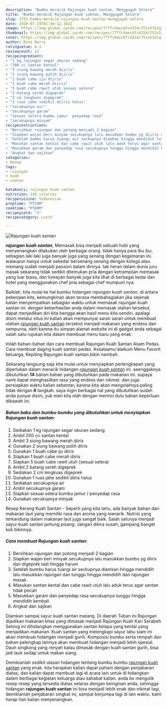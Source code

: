 ```yaml
---
description: "Bumbu meracik Rajungan kuah santan, Menggugah Selera"
title: "Bumbu meracik Rajungan kuah santan, Menggugah Selera"
slug: 1755-bumbu-meracik-rajungan-kuah-santan-menggugah-selera
date: 2020-07-19T01:44:12.102Z
image: https://img-global.cpcdn.com/recipes/77ffc9aec6fc432d/751x532cq70/rajungan-kuah-santan-foto-resep-utama.jpg
thumbnail: https://img-global.cpcdn.com/recipes/77ffc9aec6fc432d/751x532cq70/rajungan-kuah-santan-foto-resep-utama.jpg
cover: https://img-global.cpcdn.com/recipes/77ffc9aec6fc432d/751x532cq70/rajungan-kuah-santan-foto-resep-utama.jpg
author: Rosa Berry
ratingvalue: 4.3
reviewcount: 12
recipeingredient:
- "1 kg rajungan segar ukuran sedang"
- "200 cc santan kental"
- "3 siung bawang merah diiris"
- "2 siung bawang putih diiris"
- "1 buah cabe ijo diiris"
- "1 buah cabe merah diiris"
- "5 buah cabe rawit utuh sesuai selera"
- "2 batang sereh digeprek"
- "2 cm lengkuas digeprek"
- "1 ruas jahe sedikit diiris halus"
- "secukupnya air"
- "secukupnya garam"
- "sesuai selera bumbu jamur  penyedap rasa"
- "secukupnya minyak"
recipeinstructions:
- "Bersihkan rajungan dan potong menjadi 2 bagian"
- "Siapkan wajan beri minyak secukupnya lalu masukkan bumbu yg diiris dan digeprek tadi hingga harum"
- "Setelah bumbu harus tuangi air seckupnya diamkan hingga mendidih lalu masukkan rajungan dan tunggu hingga mendidih dan rajungan masak"
- "Masukan santan kental dan cabe rawit utuh lalu aduk terus agar santan tidak pecah"
- "Masukkan garam dan penyedap rasa secukupnya tunggu hingga mendidih kembali"
- "Angkat dan sajikan"
categories:
- Resep
tags:
- rajungan
- kuah
- santan

katakunci: rajungan kuah santan 
nutrition: 149 calories
recipecuisine: Indonesian
preptime: "PT24M"
cooktime: "PT60M"
recipeyield: "3"
recipecategory: Lunch

---
```



![Rajungan kuah santan](https://img-global.cpcdn.com/recipes/77ffc9aec6fc432d/751x532cq70/rajungan-kuah-santan-foto-resep-utama.jpg)

<b><i>rajungan kuah santan</i></b>, Memasak bisa menjadi sebuah hobi yang menyenangkan dilakukan oleh berbagai orang. tidak hanya para ibu ibu, sebagian laki laki juga banyak juga yang senang dengan kegemaran ini. walaupun hanya untuk sekedar bersenang senang dengan kolega atau memang sudah menjadi passion dalam dirinya. tak heran dalam dunia juru masak sekarang tidak sedikit ditemukan pria dengan ketrampilan memasak yang luar biasa, dan lumayan banyak juga kita lihat di berbagai kedai dan hotel yang menggunakan chef pria sebagai chef mumpuni nya.

Baiklah, kita mulai ke hal bumbu hidangan <i>rajungan kuah santan</i>. di antara pekerjaan kita, kemungkinan akan terasa membahagiakan jika sejenak kalian menyempatkan sebagian waktu untuk memasak rajungan kuah santan ini. dengan keberhasilan anda dalam memasak olahan tersebut, dapat menjadikan diri kita bangga akan hasil menu kita sendiri. apalagi disini melalui situs ini kalian akan mempunyai saran saran untuk membuat olahan <u>rajungan kuah santan</u> tersebut menjadi makanan yang endess dan sempurna, oleh karena itu simpan alamat website ini di gadget anda sebagai salah satu rujukan kita dalam membuat menu baru yang enak.

Inilah bahan-bahan dan cara membuat Rajungan Kuah Santan Asam Pedas. Cara membuat daging kuah santan pedas. Assalaamu&#39;alaikum Menu Favorit keluarga, Kepiting Rajungan kuah santan.bikin nambah.


Sekarang langsung saja kita mulai untuk menyiapkan perlengkapan yang diperlukan dalam meracik hidangan <u><i>rajungan kuah santan</i></u> ini. seenggaknya dibutuhkan <b>14</b> bahan bahan yang dibutuhkan pada makanan ini. supaya nanti dapat menghasilkan rasa yang endess dan nikmat. dan juga persiapkan waktu kalian sebentar, karena kita akan mengolahnya paling tidak dengan <b>6</b> langkah. saya ingin berbagai hal yang dibutuhkan sudah anda punyai disini, yuk mari kita olah dengan merinci dulu bahan keperluan dibawah ini.

<!--inarticleads1-->

##### Bahan baku dan bumbu-bumbu yang dibutuhkan untuk menyiapkan Rajungan kuah santan:

1. Sediakan 1 kg rajungan segar ukuran sedang
1. Ambil 200 cc santan kental
1. Ambil 3 siung bawang merah diiris
1. Gunakan 2 siung bawang putih diiris
1. Gunakan 1 buah cabe ijo diiris
1. Siapkan 1 buah cabe merah diiris
1. Siapkan 5 buah cabe rawit utuh (sesuai selera)
1. Ambil 2 batang sereh digeprek
1. Sediakan 2 cm lengkuas digeprek
1. Gunakan 1 ruas jahe sedikit diiris halus
1. Sediakan secukupnya air
1. Ambil secukupnya garam
1. Siapkan sesuai selera bumbu jamur / penyedap rasa
1. Gunakan secukupnya minyak


Resep Kerang Kuah Santan - Seperti yang kita tahu, ada banyak bahan dari makanan laut yang memiliki rasa dan aroma yang menarik. Nutrisi yang terkandung dalam makanan laut juga sangat baik. Salah satunya menjadi sayur kuah santan jantung pisang. Jangan dikira susah, gampang banget kok bikinnya. 

<!--inarticleads2-->

##### Cara membuat Rajungan kuah santan:

1. Bersihkan rajungan dan potong menjadi 2 bagian
1. Siapkan wajan beri minyak secukupnya lalu masukkan bumbu yg diiris dan digeprek tadi hingga harum
1. Setelah bumbu harus tuangi air seckupnya diamkan hingga mendidih lalu masukkan rajungan dan tunggu hingga mendidih dan rajungan masak
1. Masukan santan kental dan cabe rawit utuh lalu aduk terus agar santan tidak pecah
1. Masukkan garam dan penyedap rasa secukupnya tunggu hingga mendidih kembali
1. Angkat dan sajikan


Diamkan sampai sayur kuah santan matang. Di daerah Tuban ini Rajungan dijadikan makanan khas yang dimasak menjadi Rajungan Kuah Kari Serabeh Selong ini dihidangkan menggunakan santan kelapa yang kental yang menjadikan makanan. Kuah santan yang melengkapi sayur labu siam ini akan membuat hidangan menjadi gurih. Komposisi bumbu serta rempah dan bahan pelengkap lainnya akan membuat hidangan menjadi lebih spesial. Daun singkong yang renyah kalau dimasak dengan kuah santan gurih, bisa jadi lauk sedap untuk makan siang. 

Demikianlah sedikit ulasan hidangan tentang bumbu bumbu <u>rajungan kuah santan</u> yang enak. kita harapkan kalian dapat paham dengan penjabaran diatas, dan kalian dapat membuat lagi di acara lain untuk di hidangkan dalam berbagai kegiatan keluarga atau sahabat kalian. anda bs mengulik resep resep yang tersedia diatas selaras dengan keinginan anda, sehingga hidangan <b>rajungan kuah santan</b> ini bisa menjadi lebih enak dan nikmat lagi. demikianlah penjabaran singkat ini, sampai berjumpa lagi di lain waktu. kami harap hari kalian menyenangkan.
